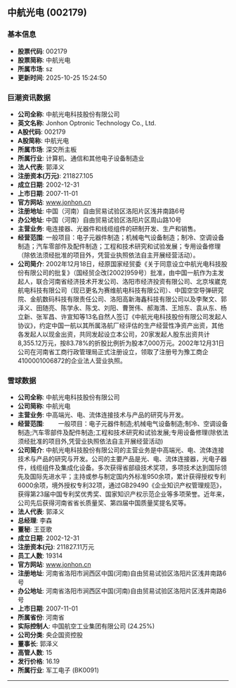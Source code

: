 ## 中航光电 (002179)

### 基本信息

- **股票代码**: 002179
- **股票简称**: 中航光电
- **所属市场**: sz
- **更新时间**: 2025-10-25 15:24:50

### 巨潮资讯数据

- **公司全称**: 中航光电科技股份有限公司
- **英文名称**: Jonhon Optronic Technology Co., Ltd.
- **A股代码**: 002179
- **A股简称**: 中航光电
- **所属市场**: 深交所主板
- **所属行业**: 计算机、通信和其他电子设备制造业
- **法人代表**: 郭泽义
- **注册资本(万元)**: 211827.105
- **成立日期**: 2002-12-31
- **上市日期**: 2007-11-01
- **官方网站**: www.jonhon.cn
- **注册地址**: 中国（河南）自由贸易试验区洛阳片区浅井南路6号
- **办公地址**: 中国（河南）自由贸易试验区洛阳片区周山路10号
- **主营业务**: 电连接器、光器件和线缆组件的研制开发、生产和销售。
- **经营范围**: 一般项目：电子元器件制造；机械电气设备制造；制冷、空调设备制造；汽车零部件及配件制造；工程和技术研究和试验发展；专用设备修理（除依法须经批准的项目外，凭营业执照依法自主开展经营活动）。
- **公司简介**: 2002年12月18日，经原国家经贸委《关于同意设立中航光电科技股份有限公司的批复》（国经贸企改[2002]959号）批准，由中国一航作为主发起人，联合河南省经济技术开发公司、洛阳市经济投资有限公司、北京埃崴克航电科技有限公司（现已更名为赛维航电科技有限公司）、中国空空导弹研究院、金航数码科技有限责任公司、洛阳高新海鑫科技有限公司以及李聚文、郭泽义、田随亮、陈学永、陈戈、刘阳、曹贺伟、郝海清、王旭东、袁从东、杨立新、张军昌、许宣知等13名自然人签订《中航光电科技股份有限公司发起人协议》，约定中国一航以其所属洛航厂经评估的生产经营性净资产出资，其他各发起人以现金出资，共同发起设立本公司，20家发起人股东出资共计8,355.12万元，按83.78%的折股比例折为股本7,000万元。2002年12月31日公司在河南省工商行政管理局正式注册设立，领取了注册号为豫工商企4100001006872的企业法人营业执照。

### 雪球数据

- **公司全称**: 中航光电科技股份有限公司
- **公司简称**: 中航光电
- **主营业务**: 中高端光、电、流体连接技术与产品的研究与开发。
- **经营范围**: 　　一般项目：电子元器件制造;机械电气设备制造;制冷、空调设备制造;汽车零部件及配件制造;工程和技术研究和试验发展;专用设备修理(除依法须经批准的项目外,凭营业执照依法自主开展经营活动)
- **公司简介**: 中航光电科技股份有限公司的主营业务是中高端光、电、流体连接技术与产品的研究与开发。公司的主要产品是光、电、流体连接器，光电子器件，线缆组件及集成化设备。多次获得省部级技术奖项，多项技术达到国际领先及国际先进水平；主持或参与制定国内外标准950余项，累计获得授权专利6000余项，境外授权专利32项，通过GB29490《企业知识产权管理规范》，获得第23届中国专利奖优秀奖、国家知识产权示范企业等多项荣誉。近年来，公司先后获得河南省省长质量奖、第四届中国质量奖提名奖等。
- **法人代表**: 郭泽义
- **总经理**: 李森
- **董秘**: 王亚歌
- **成立日期**: 2002-12-31
- **注册资本(元)**: 211827.11万元
- **员工人数**: 19314
- **官方网站**: www.jonhon.cn
- **注册地址**: 河南省洛阳市涧西区中国(河南)自由贸易试验区洛阳片区浅井南路6号
- **办公地址**: 河南省洛阳市涧西区中国(河南)自由贸易试验区洛阳片区浅井南路6号
- **上市日期**: 2007-11-01
- **所属省份**: 河南省
- **实际控制人**: 中国航空工业集团有限公司 (24.25%)
- **公司分类**: 央企国资控股
- **董事长**: 郭泽义
- **高管人数**: 15
- **发行价格**: 16.19
- **所属行业**: 军工电子 (BK0091)

---